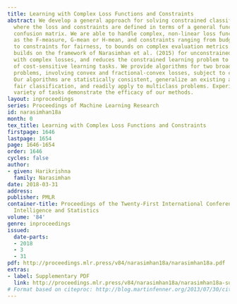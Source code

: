 ```yaml
---
title: Learning with Complex Loss Functions and Constraints
abstract: We develop a general approach for solving constrained classification problems,
  where the loss and constraints are defined in terms of a general function of the
  confusion matrix. We are able to handle complex, non-linear loss functions such
  as the F-measure, G-mean or H-mean, and constraints ranging from budget limits,
  to constraints for fairness, to bounds on complex evaluation metrics. Our approach
  builds on the framework of Narasimhan et al. (2015) for unconstrained classification
  with complex losses, and reduces the constrained learning problem to a sequence
  of cost-sensitive learning tasks. We provide algorithms for two broad families of
  problems, involving convex and fractional-convex losses, subject to convex constraints.
  Our algorithms are statistically consistent, generalize an existing approach for
  fair classification, and readily apply to multiclass problems. Experiments on a
  variety of tasks demonstrate the efficacy of our methods.
layout: inproceedings
series: Proceedings of Machine Learning Research
id: narasimhan18a
month: 0
tex_title: Learning with Complex Loss Functions and Constraints
firstpage: 1646
lastpage: 1654
page: 1646-1654
order: 1646
cycles: false
author:
- given: Harikrishna
  family: Narasimhan
date: 2018-03-31
address: 
publisher: PMLR
container-title: Proceedings of the Twenty-First International Conference on Artficial
  Intelligence and Statistics
volume: '84'
genre: inproceedings
issued:
  date-parts:
  - 2018
  - 3
  - 31
pdf: http://proceedings.mlr.press/v84/narasimhan18a/narasimhan18a.pdf
extras:
- label: Supplementary PDF
  link: http://proceedings.mlr.press/v84/narasimhan18a/narasimhan18a-supp.pdf
# Format based on citeproc: http://blog.martinfenner.org/2013/07/30/citeproc-yaml-for-bibliographies/
---
```

